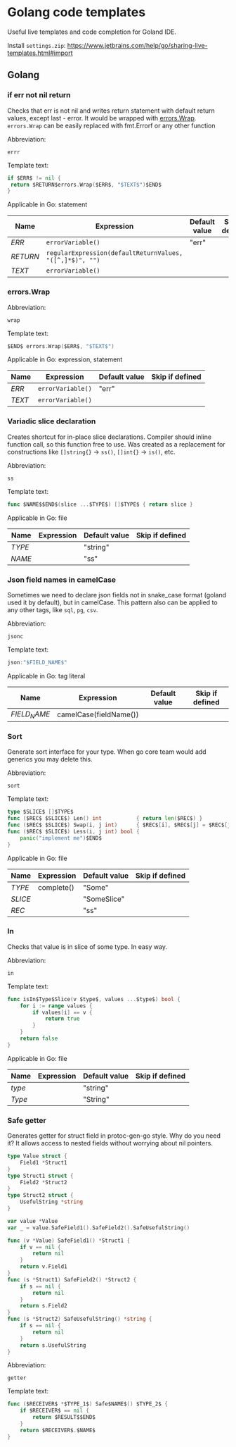 # Golang code templates
Useful live templates and code completion for Goland IDE.

Install `settings.zip`: https://www.jetbrains.com/help/go/sharing-live-templates.html#import

## Golang
### if err not nil return  
Checks that err is not nil and writes return statement with default return values, except last - error. It would be wrapped with [errors.Wrap](https://godoc.org/github.com/pkg/errors#Wrap).
`errors.Wrap` can be easily replaced with fmt.Errorf or any other function

Abbreviation: 
```
errr
```
Template text:
```go
if $ERR$ != nil {
 return $RETURN$errors.Wrap($ERR$, "$TEXT$")$END$
}
```
Applicable in Go: statement

| Name     | Expression                                               | Default value | Skip if defined |
|----------|----------------------------------------------------------|---------------|-----------------|
| $ERR$    | `errorVariable()`                                        | "err"         |                 |
| $RETURN$ | `regularExpression(defaultReturnValues, "([^,]*$)", "")` |               |                 |
| $TEXT$   | `errorVariable()`                                        |               |                 |


### errors.Wrap  
Abbreviation: 
```
wrap
```
Template text:
```go
$END$ errors.Wrap($ERR$, "$TEXT$")
```
Applicable in Go: expression, statement

| Name     | Expression                                                     | Default value | Skip if defined |
|----------|----------------------------------------------------------------|---------------|-----------------|
| $ERR$    | `errorVariable()`                                              | "err"         |                 |
| $TEXT$   | `errorVariable()`                                              |               |                 |

### Variadic slice declaration
Creates shortcut for in-place slice declarations. Compiler should inline function call, so this function free to use.
Was created as a replacement for constructions like `[]string{}` -> `ss()`, `[]int{}` -> `is()`, etc. 

Abbreviation:
```
ss
```
Template text:
```go
func $NAME$$END$(slice ...$TYPE$) []$TYPE$ { return slice }
```
Applicable in Go: file

| Name     | Expression                                                     | Default value | Skip if defined |
|----------|----------------------------------------------------------------|---------------|-----------------|
| $TYPE$   |                                                                | "string"      |                 |
| $NAME$   |                                                                | "ss"          |                 |

### Json field names in camelCase
Sometimes we need to declare json fields not in snake_case format (goland used it by default), but in camelCase.
This pattern also can be applied to any other tags, like `sql`, `pg`, `csv`.

Abbreviation:
```
jsonc
```
Template text:
```go
json:"$FIELD_NAME$"
```
Applicable in Go: tag literal

| Name         | Expression                                                     | Default value | Skip if defined |
|--------------|----------------------------------------------------------------|---------------|-----------------|
| $FIELD_NAME$ | camelCase(fieldName())                                         |               |                 |

### Sort
Generate sort interface for your type. When go core team would add generics you may delete this.

Abbreviation:
```
sort
```
Template text:
```go
type $SLICE$ []$TYPE$
func ($REC$ $SLICE$) Len() int           { return len($REC$) }
func ($REC$ $SLICE$) Swap(i, j int)      { $REC$[i], $REC$[j] = $REC$[j], $REC$[i] }
func ($REC$ $SLICE$) Less(i, j int) bool {
    panic("implement me")$END$
}
```
Applicable in Go: file

| Name     | Expression                                                     | Default value | Skip if defined |
|----------|----------------------------------------------------------------|---------------|-----------------|
| $TYPE$   | complete()                                                     | "Some"        |                 |
| $SLICE$  |                                                                | "SomeSlice"   |                 |
| $REC$    |                                                                | "ss"          |                 |

### In
Checks that value is in slice of some type. In easy way.

Abbreviation:
```
in
```

Template text:
```go
func isIn$Type$Slice(v $type$, values ...$type$) bool {
	for i := range values {
		if values[i] == v {
			return true
		}
	}
	return false
}
```

Applicable in Go: file

| Name     | Expression                                                     | Default value | Skip if defined |
|----------|----------------------------------------------------------------|---------------|-----------------|
| $type$   |                                                                | "string"      |                 |
| $Type$   |                                                                | "String"      |                 |

### Safe getter 
Generates getter for struct field in protoc-gen-go style. 
Why do you need it? 
It allows access to nested fields without worrying about nil pointers.

```go
type Value struct {
    Field1 *Struct1
}
type Struct1 struct {
    Field2 *Struct2
}
type Struct2 struct {
    UsefulString *string
}

var value *Value
var _ = value.SafeField1().SafeField2().SafeUsefulString()

func (v *Value) SafeField1() *Struct1 {
	if v == nil {
		return nil
	}
	return v.Field1
}
func (s *Struct1) SafeField2() *Struct2 {
	if s == nil {
		return nil
	}
	return s.Field2
}
func (s *Struct2) SafeUsefulString() *string {
	if s == nil {
		return nil
	}
	return s.UsefulString
}
```

Abbreviation:
```
getter
```

Template text:
```go
func ($RECEIVER$ *$TYPE_1$) Safe$NAME$() $TYPE_2$ {
	if $RECEIVER$ == nil {
		return $RESULT$$END$
	}
	return $RECEIVER$.$NAME$
}
```
